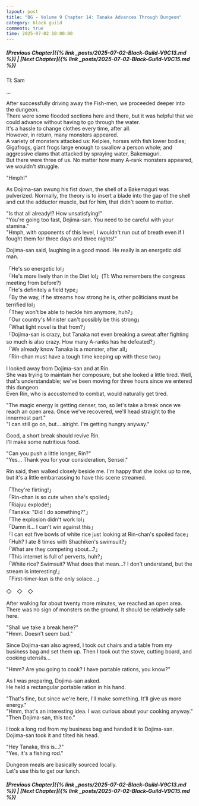 ```yaml
---
layout: post
title: "BG - Volume 9 Chapter 14: Tanaka Advances Through Dungeon"
category: black guild
comments: true
time: 2025-07-02 10:00:00 
---
```


##### [Previous Chapter]({% link _posts/2025-07-02-Black-Guild-V9C13.md %})  \| [Next Chapter]({% link _posts/2025-07-02-Black-Guild-V9C15.md %})






Tl: Sam


…



After successfully driving away the Fish-men, we proceeded deeper into the dungeon.        
There were some flooded sections here and there, but it was helpful that we could advance without having to go through the water.        
It's a hassle to change clothes every time, after all.        
However, in return, many monsters appeared.         
A variety of monsters attacked us: Kelpies, horses with fish lower bodies; Gigafrogs, giant frogs large enough to swallow a person whole; and aggressive clams that attacked by spraying water, Bakemaguri.            
But there were three of us. No matter how many A-rank monsters appeared, we wouldn't struggle.         

"Hmph!"

As Dojima-san swung his fist down, the shell of a Bakemaguri was pulverized. Normally, <!--more-->the theory is to insert a blade into the gap of the shell and cut the adductor muscle, but for him, that didn't seem to matter.

"Is that all already!? How unsatisfying!"          
"You're going too fast, Dojima-san. You need to be careful with your stamina."         
"Hmph, with opponents of this level, I wouldn't run out of breath even if I fought them for three days and three nights!"

Dojima-san said, laughing in a good mood. He really is an energetic old man.

「He's so energetic lol」       
「He's more lively than in the Diet lol」(Tl: Who remembers the congress meeting from before?)      
「He's definitely a field type」         
「By the way, if he streams how strong he is, other politicians must be terrified lol」         
「They won't be able to heckle him anymore, huh?」          
「Our country's Minister can't possibly be this strong」          
「What light novel is that from?」         
「Dojima-san is crazy, but Tanaka not even breaking a sweat after fighting so much is also crazy. How many A-ranks has he defeated?」         
「We already know Tanaka is a monster, after all」         
「Rin-chan must have a tough time keeping up with these two」

I looked away from Dojima-san and at Rin.         
She was trying to maintain her composure, but she looked a little tired. Well, that's understandable; we've been moving for three hours since we entered this dungeon.        
Even Rin, who is accustomed to combat, would naturally get tired.

"The magic energy is getting denser, too, so let's take a break once we reach an open area. Once we've recovered, we'll head straight to the innermost part."          
"I can still go on, but... alright. I'm getting hungry anyway."

Good, a short break should revive Rin.        
I'll make some nutritious food.

"Can you push a little longer, Rin?"         
"Yes... Thank you for your consideration, Sensei."

Rin said, then walked closely beside me. I'm happy that she looks up to me, but it's a little embarrassing to have this scene streamed.

<div data-nat="424166"></div>

「They're flirting!」        
「Rin-chan is so cute when she's spoiled」       
「Riajuu explode!」       
「Tanaka: "Did I do something?"」       
「The explosion didn't work lol」       
「Damn it... I can't win against this」         
「I can eat five bowls of white rice just looking at Rin-chan's spoiled face」        
「Huh? I ate 8 times with Shachiken's swimsuit?」           
「What are they competing about...?」          
「This internet is full of perverts, huh?」           
「White rice? Swimsuit? What does that mean...? I don't understand, but the stream is interesting!」          
「First-timer-kun is the only solace...」



◇　◇　◇


After walking for about twenty more minutes, we reached an open area.            
There was no sign of monsters on the ground. It should be relatively safe here.

"Shall we take a break here?"           
"Hmm. Doesn't seem bad."

Since Dojima-san also agreed, I took out chairs and a table from my business bag and set them up. Then I took out the stove, cutting board, and cooking utensils...

"Hmm? Are you going to cook? I have portable rations, you know?"

As I was preparing, Dojima-san asked.        
He held a rectangular portable ration in his hand.        

"That's fine, but since we're here, I'll make something. It'll give us more energy."           
"Hmm, that's an interesting idea. I was curious about your cooking anyway."           
"Then Dojima-san, this too."

I took a long rod from my business bag and handed it to Dojima-san.            
Dojima-san took it and tilted his head.

"Hey Tanaka, this is...?"         
"Yes, it's a fishing rod."

Dungeon meals are basically sourced locally.          
Let's use this to get our lunch.






##### [Previous Chapter]({% link _posts/2025-07-02-Black-Guild-V9C13.md %}) \| [Next Chapter]({% link _posts/2025-07-02-Black-Guild-V9C15.md %})